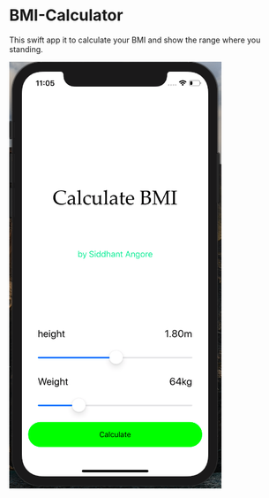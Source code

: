 # BMI-Calculator
This swift app it to calculate your BMI and show the range where you standing.

![main img](https://raw.githubusercontent.com/Sidangore/BMI-Calculator/master/main.png)
